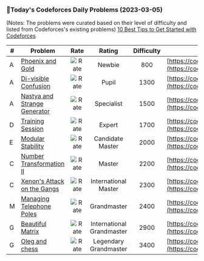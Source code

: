 ### 🌟Today's Codeforces Daily Problems (2023-03-05)
(Notes: The problems were curated based on their level of difficulty and listed from Codeforces's existing problems)
[10 Best Tips to Get Started with Codeforces](https://github.com/ika9810/Codeforces-Daily-Problems/blob/main/10%20Best%20Tips%20to%20Get%20Started%20with%20Codeforces.md)

| # | Problem | Rate| Rating | Difficulty | Contest |
|---| ----- | :--------: | :----------: | :----------: | ---------- |
|A|[Phoenix and Gold](https://codeforces.com/contest/1515/problem/A)|![Rate](https://img.shields.io/badge/Newbie-800-lightgrey)|Newbie|800|[https://codeforces.com/contest/1515](https://codeforces.com/contest/1515)|
|A|[Di-visible Confusion](https://codeforces.com/contest/1603/problem/A)|![Rate](https://img.shields.io/badge/Pupil-1300-brightgreen)|Pupil|1300|[https://codeforces.com/contest/1603](https://codeforces.com/contest/1603)|
|A|[Nastya and Strange Generator](https://codeforces.com/contest/1340/problem/A)|![Rate](https://img.shields.io/badge/Specialist-1500-9cf)|Specialist|1500|[https://codeforces.com/contest/1340](https://codeforces.com/contest/1340)|
|D|[Training Session](https://codeforces.com/contest/1598/problem/D)|![Rate](https://img.shields.io/badge/Expert-1700-blue)|Expert|1700|[https://codeforces.com/contest/1598](https://codeforces.com/contest/1598)|
|E|[Modular Stability](https://codeforces.com/contest/1359/problem/E)|![Rate](https://img.shields.io/badge/Candidate%20Master-2000-blueviolet)|Candidate Master|2000|[https://codeforces.com/contest/1359](https://codeforces.com/contest/1359)|
|C|[Number Transformation II](https://codeforces.com/contest/346/problem/C)|![Rate](https://img.shields.io/badge/Master-2200-orange)|Master|2200|[https://codeforces.com/contest/346](https://codeforces.com/contest/346)|
|C|[Xenon's Attack on the Gangs](https://codeforces.com/contest/1292/problem/C)|![Rate](https://img.shields.io/badge/International%20Master-2300-orange)|International Master|2300|[https://codeforces.com/contest/1292](https://codeforces.com/contest/1292)|
|M|[Managing Telephone Poles](https://codeforces.com/contest/1575/problem/M)|![Rate](https://img.shields.io/badge/Grandmaster-2400-red)|Grandmaster|2400|[https://codeforces.com/contest/1575](https://codeforces.com/contest/1575)|
|G|[Beautiful Matrix](https://codeforces.com/contest/1085/problem/G)|![Rate](https://img.shields.io/badge/International%20Grandmaster-2900-red)|International Grandmaster|2900|[https://codeforces.com/contest/1085](https://codeforces.com/contest/1085)|
|G|[Oleg and chess](https://codeforces.com/contest/793/problem/G)|![Rate](https://img.shields.io/badge/Legendary%20Grandmaster-3400-red)|Legendary Grandmaster|3400|[https://codeforces.com/contest/793](https://codeforces.com/contest/793)|
